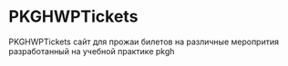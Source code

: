 # PKGHWPTickets
PKGHWPTickets сайт для прожаи билетов на различные меропрития разработанный на учебной практике pkgh

